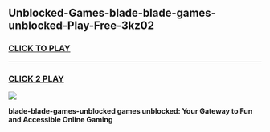 
## Unblocked-Games-blade-blade-games-unblocked-Play-Free-3kz02
<h3>
<a href="https://premium76.site?title=blade-blade-games-unblocked&ref=23A">CLICK TO PLAY</a></h3>
<hr>

<h3>
<a href="https://premium76.site?title=blade-blade-games-unblocked&ref=23A">CLICK 2 PLAY</a>
  
</h3>

<a href="https://premium76.site?title=blade-blade-games-unblocked&ref=23A"><img src="https://clearcache.store/games.png"></a>


**blade-blade-games-unblocked games unblocked: Your Gateway to Fun and Accessible Online Gaming**
